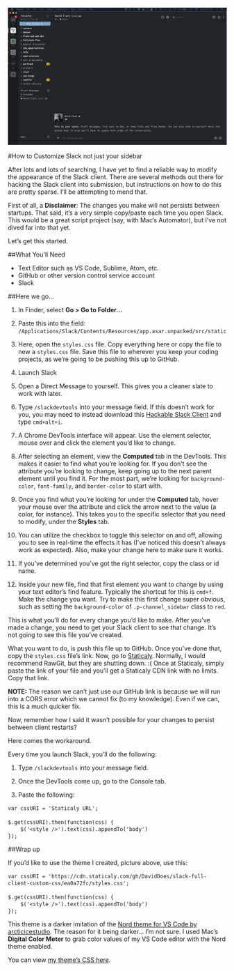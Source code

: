 ![screenshot](screenshot.png)

#How to Customize Slack
not just your sidebar

After lots and lots of searching, I have yet to find a reliable way to modify the appearance of the Slack client. There are several methods out there for hacking the Slack client into submission, but instructions on how to do this are pretty sparse. I’ll be attempting to mend that.

First of all, a **Disclaimer**: The changes you make will not persists between startups. That said, it’s a very simple copy/paste each time you open Slack. This would be a great script project (say, with Mac’s Automator), but I’ve not dived far into that yet.

Let’s get this started.

##What You'll Need

- Text Editor such as VS Code, Sublime, Atom, etc.
- GitHub or other version control service account
- Slack

##Here we go...

1. In Finder, select **Go > Go to Folder…**

2. Paste this into the field: `/Applications/Slack/Contents/Resources/app.asar.unpacked/src/static`

3. Here, open the `styles.css` file. Copy everything here or copy the file to new a `styles.css` file. Save this file to wherever you keep your coding projects, as we’re going to be pushing this up to GitHub.

4. Launch Slack

5. Open a Direct Message to yourself. This gives you a cleaner slate to work with later.

6. Type `/slackdevtools` into your message field. If this doesn’t work for you, you may need to instead download this [Hackable Slack Client](https://github.com/bighappyworld/slack-dev-tools) and type `cmd+alt+i`.

7. A Chrome DevTools interface will appear. Use the element selector, mouse over and click the element you’d like to change.

8. After selecting an element, view the **Computed** tab in the DevTools. This makes it easier to find what you’re looking for. If you don’t see the attribute you’re looking to change, keep going up to the next parent element until you find it. For the most part, we’re looking for `background-color`, `font-family`, and `border-color` to start with.

9. Once you find what you’re looking for under the **Computed** tab, hover your mouse over the attribute and click the arrow next to the value (a color, for instance). This takes you to the specific selector that you need to modify, under the **Styles** tab.

10. You can utilize the checkbox to toggle this selector on and off, allowing you to see in real-time the effects it has (I’ve noticed this doesn’t always work as expected). Also, make your change here to make sure it works.

11. If you’ve determined you’ve got the right selector, copy the class or id name.

12. Inside your new file, find that first element you want to change by using your text editor’s find feature. Typically the shortcut for this is `cmd+f`. Make the change you want. Try to make this first change super obvious, such as setting the `background-color` of `.p-channel_sidebar` class to `red`.

This is what you’ll do for every change you’d like to make. After you’ve made a change, you need to get your Slack client to see that change. It’s not going to see this file you’ve created.

What you want to do, is push this file up to GitHub. Once you’ve done that, copy the `styles.css` file’s link. Now, go to [Staticaly](https://www.staticaly.com/). Normally, I would recommend RawGit, but they are shutting down. :( Once at Staticaly, simply paste the link of your file and you’ll get a Staticaly CDN link with no limits. Copy that link.

**NOTE:** The reason we can’t just use our GitHub link is because we will run into a CORS error which we cannot fix (to my knowledge). Even if we can, this is a much quicker fix.

Now, remember how I said it wasn’t possible for your changes to persist between client restarts?

Here comes the workaround.

Every time you launch Slack, you’ll do the following:

1. Type `/slackdevtools` into your message field.

2. Once the DevTools come up, go to the Console tab.

3. Paste the following:

```
var cssURI = 'Staticaly URL';

$.get(cssURI).then(function(css) {
    $('<style />').text(css).appendTo('body')
});
```

##Wrap up

If you’d like to use the theme I created, picture above, use this:

```
var cssURI = 'https://cdn.staticaly.com/gh/DavidDoes/slack-full-client-custom-css/ea0a72fc/styles.css';

$.get(cssURI).then(function(css) {
    $('<style />').text(css).appendTo('body')
});
```

This theme is a darker imitation of the [Nord theme for VS Code by arcticicestudio](http://arcticicestudio.nord-visual-studio-code/). The reason for it being darker… I’m not sure. I used Mac’s **Digital Color Meter** to grab color values of my VS Code editor with the Nord theme enabled.

You can view [my theme’s CSS here](https://github.com/DavidDoes/slack-full-client-custom-css).
